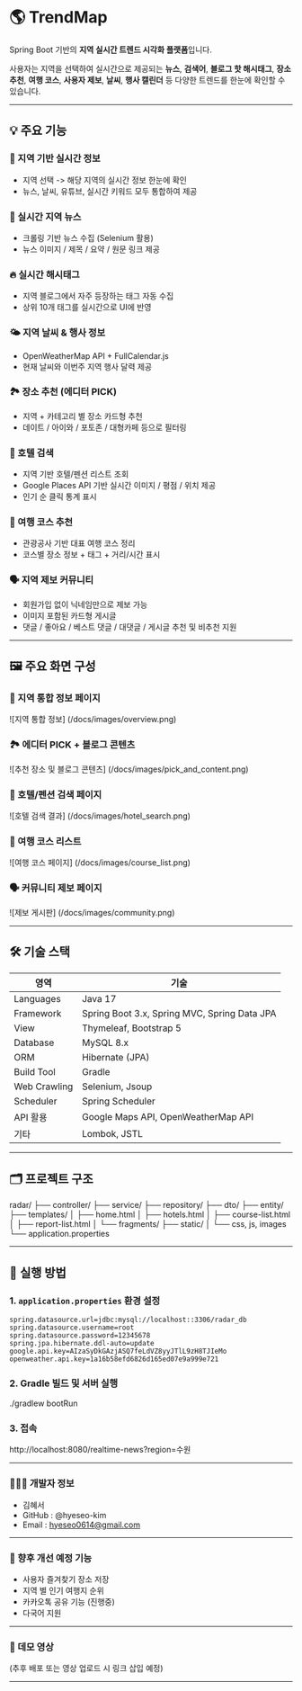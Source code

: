 # 🌎 TrendMap

Spring Boot 기반의 **지역 실시간 트렌드 시각화 플랫폼**입니다.

사용자는 지역을 선택하여 실시간으로 제공되는 **뉴스**, **검색어**, **블로그 핫 해시태그**, **장소 추천**, **여행 코스**, **사용자 제보**, **날씨**, **행사 캘린더** 등 다양한 트렌드를 한눈에 확인할 수 있습니다.

---

## 💡 주요 기능

### 📍 지역 기반 실시간 정보

- 지역 선택 -> 해당 지역의 실시간 정보 한눈에 확인
- 뉴스, 날씨, 유튜브, 실시간 키워드 모두 통합하여 제공

### 📰 실시간 지역 뉴스

- 크롤링 기반 뉴스 수집 (Selenium 활용)
- 뉴스 이미지 / 제목 / 요약 / 원문 링크 제공

### 🔥 실시간 해시태그

- 지역 블로그에서 자주 등장하는 태그 자동 수집
- 상위 10개 태그를 실시간으로 UI에 반영

### 🌤️ 지역 날씨 & 행사 정보

- OpenWeatherMap API + FullCalendar.js
- 현재 날씨와 이번주 지역 행사 달력 제공

### 🏞️ 장소 추천 (에디터 PICK)
- 지역 + 카테고리 별 장소 카드형 추천
- 데이트 / 아이와 / 포토존 / 대형카페 등으로 필터링

### 🏨 호텔 검색

- 지역 기반 호텔/펜션 리스트 조회
- Google Places API 기반 실시간 이미지 / 평점 / 위치 제공
- 인기 순 클릭 통계 표시

### 🧭 여행 코스 추천
- 관광공사 기반 대표 여행 코스 정리
- 코스별 장소 정보 + 태그 + 거리/시간 표시

### 🗣️ 지역 제보 커뮤니티
- 회원가입 없이 닉네임만으로 제보 가능
- 이미지 포함된 카드형 게시글
- 댓글 / 좋아요 / 베스트 댓글 / 대댓글 / 게시글 추천 및 비추천 지원

---

## 🖼️ 주요 화면 구성

### 🎯 지역 통합 정보 페이지
![지역 통합 정보] (/docs/images/overview.png)

### 🏞️ 에디터 PICK + 블로그 콘텐츠
![추천 장소 및 블로그 콘텐츠] (/docs/images/pick_and_content.png)

### 🏨 호텔/펜션 검색 페이지
![호텔 검색 결과] (/docs/images/hotel_search.png)

### 🧭 여행 코스 리스트
![여행 코스 페이지] (/docs/images/course_list.png)

### 🗣️ 커뮤니티 제보 페이지
![제보 게시판] (/docs/images/community.png)

---

## 🛠️ 기술 스택
|           영역           |                             기술                             |
|-------------------------|-------------------------------------------------------------|
|        Languages        |     Java 17                                                 |
|        Framework        |     Spring Boot 3.x, Spring MVC, Spring Data JPA            |
|          View           |     Thymeleaf, Bootstrap 5                                  |
|        Database         |     MySQL 8.x                                               |
|          ORM            |     Hibernate (JPA)                                         |
|        Build Tool       |     Gradle                                                  |
|       Web Crawling      |     Selenium, Jsoup                                         |
|        Scheduler        |     Spring Scheduler                                        |
|         API 활용         |     Google Maps API, OpenWeatherMap API                     |
|          기타            |     Lombok, JSTL                                            |

---

## 🗂️ 프로젝트 구조
radar/
├── controller/
├── service/
├── repository/
├── dto/
├── entity/
├── templates/
│ ├── home.html
│ ├── hotels.html
│ ├── course-list.html
│ ├── report-list.html
│ └── fragments/
├── static/
│ └── css, js, images
└── application.properties

---

## 🔧 실행 방법

### 1. `application.properties` 환경 설정
```properties
spring.datasource.url=jdbc:mysql://localhost::3306/radar_db
spring.datasource.username=root
spring.datasource.password=12345678
spring.jpa.hibernate.ddl-auto=update
google.api.key=AIzaSyDkGAzjASQ7feLdVZ8yyJTlL9zH8TJIeMo
openweather.api.key=1a16b58efd6826d165ed07e9a999e721
```

### 2. Gradle 빌드 및 서버 실행
./gradlew bootRun

### 3. 접속
http://localhost:8080/realtime-news?region=수원

---

### 👩🏻‍💻 개발자 정보
* 김혜서
* GitHub : @hyeseo-kim
* Email : hyeseo0614@gmail.com

---

### 🚀 향후 개선 예정 기능

- 사용자 즐겨찾기 장소 저장
- 지역 별 인기 여행지 순위
- 카카오톡 공유 기능 (진행중)
- 다국어 지원

---

### 🎥 데모 영상
(추후 배포 또는 영상 업로드 시 링크 삽입 예정)

---


